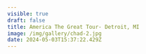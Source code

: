 ```yaml
---
visible: true
draft: false
title: America The Great Tour- Detroit, MI
image: /img/gallery/chad-2.jpg
date: 2024-05-03T15:37:22.429Z
---
```

